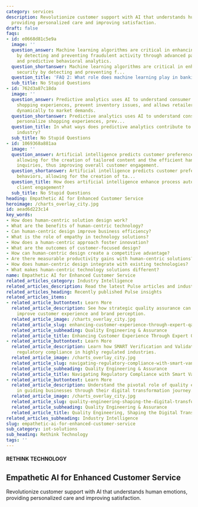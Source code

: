 ```yaml
---
category: services
description: Revolutionize customer support with AI that understands human emotions,
  providing personalized care and improving satisfaction.
draft: false
faqs:
- id: e0668d81c5e9a
  image: ''
  question_answer: Machine learning algorithms are critical in enhancing banking security
    by detecting and preventing fraudulent activity through advanced pattern recognition
    and predictive behavioral analytics.
  question_shortanswer: Machine learning algorithms are critical in enhancing banking
    security by detecting and preventing f...
  question_title: 'FAQ 2: What role does machine learning play in banking security?'
  sub_title: No Stupid Questions
- id: 762d3a87c18da
  image: ''
  question_answer: Predictive analytics uses AI to understand consumer behavior, personalize
    shopping experiences, prevent inventory issues, and allows retailers to adapt
    dynamically to market demands.
  question_shortanswer: Predictive analytics uses AI to understand consumer behavior,
    personalize shopping experiences, prev...
  question_title: In what ways does predictive analytics contribute to the retail
    industry?
  sub_title: No Stupid Questions
- id: 1069368a881aa
  image: ''
  question_answer: Artificial intelligence predicts customer preferences and behaviors,
    allowing for the creation of tailored content and the efficient handling of customer
    inquiries, thus improving overall customer engagement.
  question_shortanswer: Artificial intelligence predicts customer preferences and
    behaviors, allowing for the creation of ta...
  question_title: How does artificial intelligence enhance process automation for
    client engagement?
  sub_title: No Stupid Questions
heading: Empathetic AI for Enhanced Customer Service
heroimage: /charts_overlay_city.jpg
id: aead6d223c14
key_words:
- How does human-centric solution design work?
- What are the benefits of human-centric technology?
- Can human-centric design improve business efficiency?
- What is the role of empathy in technology solutions?
- How does a human-centric approach foster innovation?
- What are the outcomes of customer-focused design?
- How can human-centric design create a competitive advantage?
- Are there measurable productivity gains with human-centric solutions?
- How does human-centric design integrate with existing technologies?
- What makes human-centric technology solutions different?
name: Empathetic AI for Enhanced Customer Service
related_articles_category: Industry Intelligence
related_articles_description: Read the latest Pulse articles and industry insights.
related_articles_heading: Recently published Pulse insights
related_articles_items:
- related_article_buttontext: Learn More
  related_article_description: See how strategic quality assurance can significantly
    improve customer experience and brand perception.
  related_article_image: /charts_overlay_city.jpg
  related_article_slug: enhancing-customer-experience-through-expert-qa
  related_article_subheading: Quality Engineering & Assurance
  related_article_title: Enhancing Customer Experience Through Expert QA
- related_article_buttontext: Learn More
  related_article_description: Learn how SMART Verification and Validation streamline
    regulatory compliance in highly regulated industries.
  related_article_image: /charts_overlay_city.jpg
  related_article_slug: navigating-regulatory-compliance-with-smart-vandv
  related_article_subheading: Quality Engineering & Assurance
  related_article_title: Navigating Regulatory Compliance with Smart VandV
- related_article_buttontext: Learn More
  related_article_description: Understand the pivotal role of quality engineering
    in guiding businesses through their digital transformation journey.
  related_article_image: /charts_overlay_city.jpg
  related_article_slug: quality-engineering-shaping-the-digital-transformation
  related_article_subheading: Quality Engineering & Assurance
  related_article_title: Quality Engineering, Shaping the Digital Transformation
related_articles_subheading: Industry Intelligence
slug: empathetic-ai-for-enhanced-customer-service
sub_category: iot-solutions
sub_heading: Rethink Technology
tags: ''
---
```


#### RETHINK TECHNOLOGY
## Empathetic AI for Enhanced Customer Service
Revolutionize customer support with AI that understands human emotions, providing personalized care and improving satisfaction.